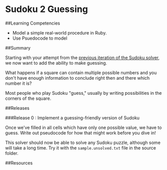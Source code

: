# Sudoku 2 Guessing 
 
##Learning Competencies 

* Model a simple real-world procedure in Ruby.
* Use Psuedocode to model 

##Summary 

Starting with your attempt from the [previous iteration of the Sudoku solver](https://socrates.devbootcamp.com//challenges/75), we now want to add the ability to make guessing.

What happens if a square can contain multiple possible numbers and you don't have enough information to conclude right then and there which number it is?

Most people who play Sudoku "guess," usually by writing possibilities in the corners of the square.

##Releases

###Release 0 : Implement a guessing-friendly version of Sudoku

Once we've filled in all cells which have only one possible value, we have to guess.  Write out pseudocode for how that might work before you dive in!

This solver should now be able to solve any Sudoku puzzle, although some will take a long time.  Try it with the `sample.unsolved.txt` file in the source folder. 

<!-- ##Optimize Your Learning  -->

##Resources